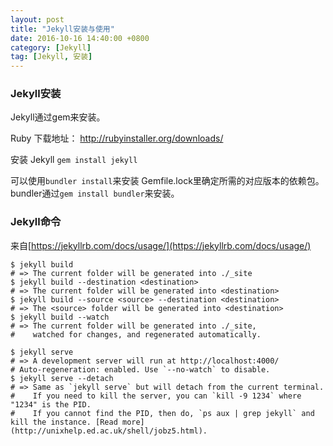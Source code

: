 ```yaml
---
layout: post
title: "Jekyll安装与使用"
date: 2016-10-16 14:40:00 +0800
category: [Jekyll]
tag: [Jekyll, 安装]
---
```


### Jekyll安装

Jekyll通过gem来安装。

Ruby 下载地址： http://rubyinstaller.org/downloads/

安装 Jekyll ```gem install jekyll```

可以使用```bundler install```来安装 Gemfile.lock里确定所需的对应版本的依赖包。bundler通过```gem install bundler```来安装。

### Jekyll命令

来自[https://jekyllrb.com/docs/usage/](https://jekyllrb.com/docs/usage/)

```
$ jekyll build
# => The current folder will be generated into ./_site
$ jekyll build --destination <destination>
# => The current folder will be generated into <destination>
$ jekyll build --source <source> --destination <destination>
# => The <source> folder will be generated into <destination>
$ jekyll build --watch
# => The current folder will be generated into ./_site,
#    watched for changes, and regenerated automatically.
```

```
$ jekyll serve
# => A development server will run at http://localhost:4000/
# Auto-regeneration: enabled. Use `--no-watch` to disable.
$ jekyll serve --detach
# => Same as `jekyll serve` but will detach from the current terminal.
#    If you need to kill the server, you can `kill -9 1234` where "1234" is the PID.
#    If you cannot find the PID, then do, `ps aux | grep jekyll` and kill the instance. [Read more](http://unixhelp.ed.ac.uk/shell/jobz5.html).
```